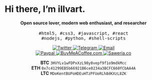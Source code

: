 # Hi there, I’m illvart.

<p align="center">
  <strong>Open source lover, modern web enthusiast, and researcher</strong>
  <br>
  <br>
  <samp>#html5, #css3, #javascript, #react<br>#nodejs, #python, #shell-scripts</samp>
</p>

<p align="center">
  <a href="https://twitter.com/illvart">
    <img src="https://img.shields.io/badge/-Twitter-1da1f2?style=labelColor=white" alt="Twitter">
  </a>
  <a href="https://t.me/illvart">
    <img src="https://img.shields.io/badge/-Telegram-0088cc?style=labelColor=white" alt="Telegram">
  </a>
  <a href="mailto:illvartv@gmail.com">
    <img src="https://img.shields.io/badge/-Email-grey?style=labelColor=white" alt="Email">
  </a>
  <br>
  <a href="https://www.paypal.me/illvart">
    <img src="https://img.shields.io/badge/-Paypal-0079c1?style=labelColor=white" alt="Paypal">
  </a>
  <a href="https://www.buymeacoffee.com/illvart">
    <img src="https://img.shields.io/badge/-BuyMeACoffee-ff813f?style=labelColor=white" alt="BuyMeACoffee.com">
  </a>
  <a href="http://saweria.co/illvart">
    <img src="https://img.shields.io/badge/-Saweria-a683dd?style=labelColor=white" alt="Saweria.co">
  </a>
</p>

<p align="center">
 <strong>BTC</strong> <code>3HVYLv1wFDPxXzL98y8vepf9f1o9mdkMcc</code>
  <br>
  <strong>ETH</strong> <code>0x7c41299EB5b66921B6ce0234a3BCFC660fCbAA4A</code>
  <br> 
  <strong>LTC</strong> <code>MDoKentBUPoHDEuHTzPFUoRLh8dKXzL8ZK</code>
</p>
